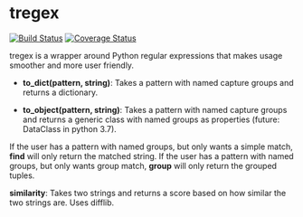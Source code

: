 # tregex
[![Build Status](https://travis-ci.org/tobiasli/tregex.svg?branch=master)](https://travis-ci.org/tobiasli/tregex) [![Coverage Status](https://coveralls.io/repos/github/tobiasli/tregex/badge.svg?branch=master)](https://coveralls.io/github/tobiasli/tregex?branch=master)

tregex is a wrapper around Python regular expressions that makes usage smoother and more user friendly.

* <b>to_dict(pattern, string)</b>: Takes a pattern with named capture groups and returns a dictionary.

* <b>to_object(pattern, string)</b>: Takes a pattern with named capture groups and returns a generic class with named groups as properties (future: DataClass in python 3.7).

If the user has a pattern with named groups, but only wants a simple match, <b>find</b> will only return the matched string. If the user has a pattern with named groups, but only wants group match, <b>group</b> will only return the grouped tuples.

<b>similarity</b>: Takes two strings and returns a score based on how similar the two strings are. Uses difflib.